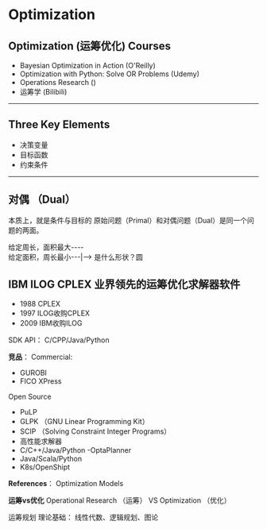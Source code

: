 # Optimization
## Optimization (运筹优化) Courses
 - Bayesian Optimization in Action (O'Reilly)
 - Optimization with Python: Solve OR Problems (Udemy)
 - Operations Research ()
 - 运筹学 (Bilibili)

---
## Three Key Elements
  - 决策变量
  - 目标函数
  - 约束条件

---
## 对偶 （Dual）
本质上，就是条件与目标的
原始问题（Primal）和对偶问题（Dual）是同一个问题的两面。

给定周长，面积最大----  
给定面积，周长最小---|--> 是什么形状？圆

## IBM ILOG CPLEX 业界领先的运筹优化求解器软件
- 1988 CPLEX
- 1997 ILOG收购CPLEX
- 2009 IBM收购ILOG

SDK API： C/CPP/Java/Python

**竞品**：
Commercial:
- GUROBI
- FICO XPress

Open Source
- PuLP
- GLPK （GNU Linear Programming Kit）
- SCIP （Solving Constraint Integer Programs）
 - 高性能求解器
 - C/C++/Java/Python
-OptaPlanner
 - Java/Scala/Python
 - K8s/OpenShipt

**References**：
Optimization Models

**运筹vs优化**
Operational Research （运筹） VS Optimization （优化）


运筹规划
理论基础： 线性代数、逻辑规划、图论

